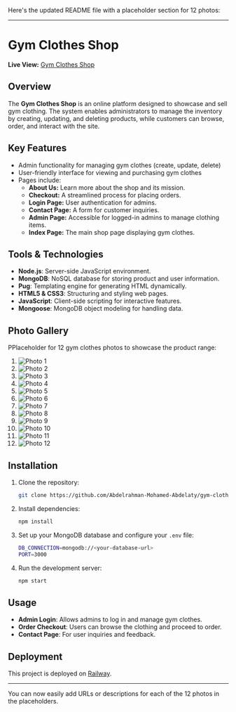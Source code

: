 Here's the updated README file with a placeholder section for 12 photos:

---

# Gym Clothes Shop

**Live View:** [Gym Clothes Shop](https://gym-clothes-online-production.up.railway.app/)

## Overview
The **Gym Clothes Shop** is an online platform designed to showcase and sell gym clothing. The system enables administrators to manage the inventory by creating, updating, and deleting products, while customers can browse, order, and interact with the site.

## Key Features
- Admin functionality for managing gym clothes (create, update, delete)
- User-friendly interface for viewing and purchasing gym clothes
- Pages include:
    - **About Us:** Learn more about the shop and its mission.
    - **Checkout:** A streamlined process for placing orders.
    - **Login Page:** User authentication for admins.
    - **Contact Page:** A form for customer inquiries.
    - **Admin Page:** Accessible for logged-in admins to manage clothing items.
    - **Index Page:** The main shop page displaying gym clothes.

## Tools & Technologies
- **Node.js**: Server-side JavaScript environment.
- **MongoDB**: NoSQL database for storing product and user information.
- **Pug**: Templating engine for generating HTML dynamically.
- **HTML5 & CSS3**: Structuring and styling web pages.
- **JavaScript**: Client-side scripting for interactive features.
- **Mongoose**: MongoDB object modeling for handling data.

## Photo Gallery

PPlaceholder for 12 gym clothes photos to showcase the product range:

1. ![Photo 1]([https://github.com/Abdelrahman-Mohamed-Abdelaty/gym-clothes-online/projectPhotos/img.png](https://github.com/Abdelrahman-Mohamed-Abdelaty/gym-clothes-online/blob/main/projectPhotos/img.png))
2. ![Photo 2](https://github.com/your-username/your-repo-name/blob/main/images/photo2.jpg)
3. ![Photo 3](https://github.com/your-username/your-repo-name/blob/main/images/photo3.jpg)
4. ![Photo 4](https://github.com/your-username/your-repo-name/blob/main/images/photo4.jpg)
5. ![Photo 5](https://github.com/your-username/your-repo-name/blob/main/images/photo5.jpg)
6. ![Photo 6](https://github.com/your-username/your-repo-name/blob/main/images/photo6.jpg)
7. ![Photo 7](https://github.com/your-username/your-repo-name/blob/main/images/photo7.jpg)
8. ![Photo 8](https://github.com/your-username/your-repo-name/blob/main/images/photo8.jpg)
9. ![Photo 9](https://github.com/your-username/your-repo-name/blob/main/images/photo9.jpg)
10. ![Photo 10](https://github.com/your-username/your-repo-name/blob/main/images/photo10.jpg)
11. ![Photo 11](https://github.com/your-username/your-repo-name/blob/main/images/photo11.jpg)
12. ![Photo 12](https://github.com/your-username/your-repo-name/blob/main/images/photo12.jpg)


## Installation

1. Clone the repository:
   ```bash
   git clone https://github.com/Abdelrahman-Mohamed-Abdelaty/gym-clothes-online.git
   ```
2. Install dependencies:
   ```bash
   npm install
   ```
3. Set up your MongoDB database and configure your `.env` file:
   ```bash
   DB_CONNECTION=mongodb://<your-database-url>
   PORT=3000
   ```
4. Run the development server:
   ```bash
   npm start
   ```

## Usage
- **Admin Login**: Allows admins to log in and manage gym clothes.
- **Order Checkout**: Users can browse the clothing and proceed to order.
- **Contact Page**: For user inquiries and feedback.

## Deployment
This project is deployed on [Railway](https://railway.app/).

---

You can now easily add URLs or descriptions for each of the 12 photos in the placeholders.
